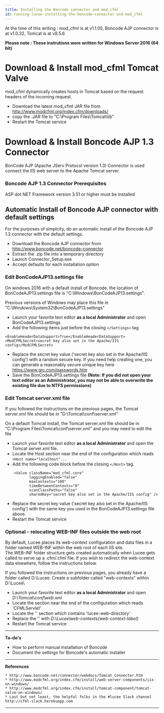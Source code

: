 ```yaml
---
title: Installing the Boncode connector and mod_cfml
id: running-lucee-installing-the-boncode-connector-and-mod_cfml
---
```

At the time of this writing : mod_cfml is at v1.1.05, Boncode AJP connector is at v1.0.32, Tomcat is at v8.5.6 

**Please note : These instrutions were written for Windows Server 2016 (64 bit)**

Download & Install mod_cfml Tomcat Valve
========================================
mod_cfml dynamically creates hosts in Tomcat based on the request headers of the incoming request.

* Download the latest mod_cfml JAR file from http://www.modcfml.org/index.cfm/downloads/
* copy the .JAR file to  "C:\Program Files\Tomcat\lib\"
* Restart the Tomcat service

Download & Install Boncode AJP 1.3 Connector
============================================
BonCode AJP (Apache JServ Protocol version 1.3) Connector is used connect the IIS web server to the Apache Tomcat server.

### Boncode AJP 1.3 Connector Prerequisites ###
ASP dot NET Framework version 3.51 or higher must be installed

## Automatic Install of Boncode AJP connector with default settings ##
For the purposes of simplcity, do an automatic install of the Boncode AJP 1.3 connector with the default settings.  

* Download the Boncode AJP connector from http://www.boncode.net/boncode-connector
* Extract the .zip file into a temporary directory
* Launch Connector_Setup.exe   
* Accept defaults for each installation option

### Edit BonCodeAJP13.settings file ###

On windows 2016 with a default install of Boncode, the location of BonCodeAJP13.settings file is "C:\Windows\BonCodeAJP13.settings".

Previous versions of Windows may place this file in "C:\Windows\System32\BonCodeAJP13.settings"

* Launch your favorite text editor **as a local Administrator** and open BonCodeAJP13.settings 
* Add the following items just before the closing `</Settings>` tag 
```
<EnableHeaderDataSupport>True</EnableHeaderDataSupport>
<ModCFMLSecret>secret key also set in the Apache/IIS config</ModCFMLSecret>
``` 
* Replace the secret key value  ('secret key also set in the Apache/IIS config') with a random secure key.  If you need help creating one, you can generate a reasonably secure unique key here https://www.grc.com/passwords.htm
* Save the BonCodeAJP13.settings file **(Note: If you did not open your text editor as an Administrator, you may not be able to overwrite the existing file due to NTFS permissions)**

### Edit Tomcat server.xml file ###

If you followed the instructions on the previous pages, the Tomcat server.xml file should be in "D:\Tomcat\conf\server.xml" 

On a default Tomcat install, the Tomcat server.xml file should be in "C:\Program Files\Tomcat\conf\server.xml" and you may need to edit the file  

* Launch your favorite text editor **as a local Administrator** and open the Tomcat server.xml file.
* Locate the Host section near the end of the configuration which reads `<Host name="localhost"...`
* Add the following code block before the closing `</Host>` tag.
```
    <Valve className="mod_cfml.core"
		   loggingEnabled="false"
		   maxContexts="100"
		   timeBetweenContexts="0"
		   scanClassPaths="false"
		   sharedKey="secret key also set in the Apache/IIS config" />
```
* Replace the secret key value  ('secret key also set in the Apache/IIS config') with the same key you used in the BonCodeAJP13.settings file above. 
* Restart the Tomcat service

### Optional - relocating WEB-INF files outside the web root ###
By default, Lucee places its web-context configuration and data files in a folder named WEB-INF within the web root of each IIS site.  
The WEB-INF folder structure gets created automatically when Lucee gets called to serve up a .cfm/.cfml file. 
If you wish to redirect the web-context data elsewhere, follow the instructions below.  
  

If you followed the instructions on previous pages, you already have a folder called D:\Lucee\.  Create a subfolder called "web-contexts" within D:\Lucee\ 

* Launch your favorite text editor **as a local Administrator** and open _D:\Tomcat\conf\web.xml_  
* Locate the section near the end of the configuration which reads '<servlet-name>CFMLServlet</servlet-name>'
* Locate the '<init-param>' section which contains '<param-name>lucee-web-directory</param-name>'
* Replace the '<param-value>' with _D:\Lucee\web-contexts\{web-context-label}_ 
* Restart the Tomcat service

- - -
**To-do's**
 * How to perform manual installation of Boncode
 * Document the settings for Boncode's automatic installer

- - -
**References** 
    
    * http://www.boncode.net/connector/webdocs/Tomcat_Connector.htm 
    * http://www.modcfml.org/index.cfm/install/web-server-components/iis-on-windows/
    * http://www.modcfml.org/index.cfm/install/tomcat-component/tomcat-valve-on-windows/
    * Last but not least, the helpful folks in the #lucee Slack channel http://cfml-slack.herokuapp.com
- - - 
